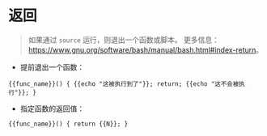 # 返回

> 如果通过 `source` 运行，则退出一个函数或脚本。
> 更多信息：<https://www.gnu.org/software/bash/manual/bash.html#index-return>。

- 提前退出一个函数：

`{{func_name}}() { {{echo "这被执行到了"}}; return; {{echo "这不会被执行"}}; }`

- 指定函数的返回值：

`{{func_name}}() { return {{N}}; }`